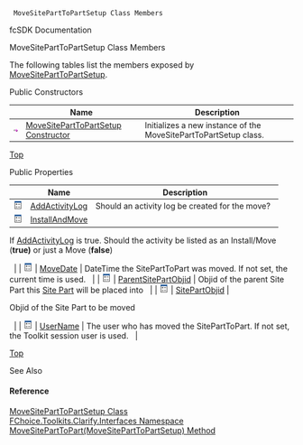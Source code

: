 ﻿     MoveSitePartToPartSetup Class Members                                                   

fcSDK Documentation

MoveSitePartToPartSetup Class Members

The following tables list the members exposed by [MoveSitePartToPartSetup](FChoice.Toolkits.Clarify~FChoice.Toolkits.Clarify.Interfaces.MoveSitePartToPartSetup.md).

Public Constructors

|   | Name | Description |
| --- | --- | --- |
| ![Public Constructor](dotnetimages/publicConstructor.png) | [MoveSitePartToPartSetup Constructor](FChoice.Toolkits.Clarify~FChoice.Toolkits.Clarify.Interfaces.MoveSitePartToPartSetup~_ctor.md) | Initializes a new instance of the MoveSitePartToPartSetup class.   |

[Top](#top)

Public Properties

|   | Name | Description |
| --- | --- | --- |
| ![Public Property](dotnetimages/publicProperty.png) | [AddActivityLog](FChoice.Toolkits.Clarify~FChoice.Toolkits.Clarify.Interfaces.MoveSitePartToPartSetup~AddActivityLog.md) | Should an activity log be created for the move?   |
| ![Public Property](dotnetimages/publicProperty.png) | [InstallAndMove](FChoice.Toolkits.Clarify~FChoice.Toolkits.Clarify.Interfaces.MoveSitePartToPartSetup~InstallAndMove.md) | 
If [AddActivityLog](FChoice.Toolkits.Clarify~FChoice.Toolkits.Clarify.Interfaces.MoveSitePartToPartSetup~AddActivityLog.md) is true. Should the activity be listed as an Install/Move (**true)** or just a Move (**false**)

  |
| ![Public Property](dotnetimages/publicProperty.png) | [MoveDate](FChoice.Toolkits.Clarify~FChoice.Toolkits.Clarify.Interfaces.MoveSitePartToPartSetup~MoveDate.md) | DateTime the SitePartToPart was moved. If not set, the current time is used.   |
| ![Public Property](dotnetimages/publicProperty.png) | [ParentSitePartObjid](FChoice.Toolkits.Clarify~FChoice.Toolkits.Clarify.Interfaces.MoveSitePartToPartSetup~ParentSitePartObjid.md) | Objid of the parent Site Part this [Site Part](FChoice.Toolkits.Clarify~FChoice.Toolkits.Clarify.Interfaces.MoveSitePartToPartSetup~SitePartObjid.md) will be placed into   |
| ![Public Property](dotnetimages/publicProperty.png) | [SitePartObjid](FChoice.Toolkits.Clarify~FChoice.Toolkits.Clarify.Interfaces.MoveSitePartToPartSetup~SitePartObjid.md) | 

Objid of the Site Part to be moved

  |
| ![Public Property](dotnetimages/publicProperty.png) | [UserName](FChoice.Toolkits.Clarify~FChoice.Toolkits.Clarify.Interfaces.MoveSitePartToPartSetup~UserName.md) | The user who has moved the SitePartToPart. If not set, the Toolkit session user is used.   |

[Top](#top)

See Also

#### Reference

[MoveSitePartToPartSetup Class](FChoice.Toolkits.Clarify~FChoice.Toolkits.Clarify.Interfaces.MoveSitePartToPartSetup.md)  
[FChoice.Toolkits.Clarify.Interfaces Namespace](FChoice.Toolkits.Clarify~FChoice.Toolkits.Clarify.Interfaces_namespace.md)  
[MoveSitePartToPart(MoveSitePartToPartSetup) Method](FChoice.Toolkits.Clarify~FChoice.Toolkits.Clarify.Interfaces.InterfacesToolkit~MoveSitePartToPart(MoveSitePartToPartSetup).md)